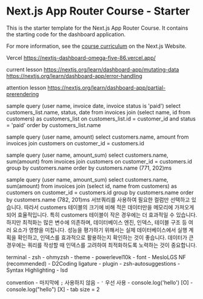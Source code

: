 # Next.js App Router Course - Starter

This is the starter template for the Next.js App Router Course. It contains the starting code for the dashboard application.

For more information, see the [course curriculum](https://nextjs.org/learn) on the Next.js Website.

Vercel
<https://nextjs-dashboard-omega-five-86.vercel.app/>

current lesson
<https://nextjs.org/learn/dashboard-app/mutating-data>
<https://nextjs.org/learn/dashboard-app/error-handling>

attention lesson
<https://nextjs.org/learn/dashboard-app/partial-prerendering>

sample query (user name, invoice date, invoice status is 'paid')
select customers_list.name, status, date from invoices join (select name, id from customers) as customers_list on customers_list.id = customer_id and status = 'paid' order by customers_list.name

sample query (user name, amount)
select customers.name, amount from invoices join customers on customer_id = customers.id

sample query (user name, amount_sum)
select customers.name, sum(amount) from invoices join customers on customer_id = customers.id group by customers.name order by customers.name
(771, 202)ms

sample query (user name, amount_sum)
select customers.name, sum(amount) from invoices join (select id, name from customers) as customers on customer_id = customers.id group by customers.name order by customers.name
(782, 201)ms
서브쿼리를 사용하여 필요한 컬럼만 선택하고 있습니다. 따라서 customers 테이블의 크기에 비해 적은 데이터만을 메모리에 가져오게 되어 효율적입니다. 특히 customers 테이블이 작은 경우에는 더 효과적일 수 있습니다.
하지만 최적화는 많은 변수에 의존하며, 데이터베이스 엔진, 인덱스, 테이블 구조 등 여러 요소가 영향을 미칩니다. 성능을 평가하기 위해서는 실제 데이터베이스에서 실행 계획을 확인하고, 인덱스를 효과적으로 활용하는지 확인하는 것이 좋습니다. 데이터가 큰 경우에는 쿼리를 작성할 때 인덱스를 고려하여 최적화하도록 노력하는 것이 중요합니다.

terminal
    - zsh
    - ohmyzsh
      - theme
        - powerlevel10k
      - font
        - MesloLGS NF (recommended)
        - D2Coding ligature
      - plugin
        - zsh-autosuggestions
        - Syntax Highlighting
        - lsd

convention
    - 마지막에 `;` 사용하지 않음
    - `'` 우선 사용
      - console.log('hello') [O]
      - console.log("hello") [X]
    - tab size = 2
